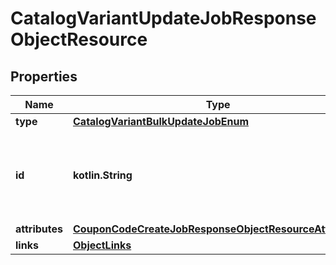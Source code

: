 
# CatalogVariantUpdateJobResponseObjectResource

## Properties
| Name | Type | Description | Notes |
| ------------ | ------------- | ------------- | ------------- |
| **type** | [**CatalogVariantBulkUpdateJobEnum**](CatalogVariantBulkUpdateJobEnum.md) |  |  |
| **id** | **kotlin.String** | Unique identifier for retrieving the job. Generated by Klaviyo. |  |
| **attributes** | [**CouponCodeCreateJobResponseObjectResourceAttributes**](CouponCodeCreateJobResponseObjectResourceAttributes.md) |  |  |
| **links** | [**ObjectLinks**](ObjectLinks.md) |  |  |



